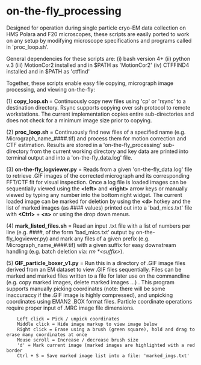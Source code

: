 # on-the-fly_processing

Designed for operation during single particle cryo-EM data collection on HMS Polara and F20 microscopes, these scripts are easily ported to work on any setup by modifying microscope specifications and programs called in 'proc_loop.sh'. 

General dependencies for these scripts are: 
  (i) bash version 4+
  (ii) python v.3
  (iii) MotionCor2 installed and in $PATH as 'MotionCor2'
  (iv) CTFFIND4 installed and in $PATH as 'ctffind' 

Together, these scripts enable easy file copying, micrograph image processing, and viewing on-the-fly:

(1) <b>copy_loop.sh </b> = Continuously copy new files using 'cp' or 'rsync' to a destination directory. Rsync supports copying over ssh protocol to remote workstations. The current implementation copies entire sub-directories and does not check for a minimum image size prior to copying. 

(2) <b>proc_loop.sh</b> = Continuously find new files of a specified name (e.g. Micrograph_name_####.tif) and process them for motion correction and CTF estimation. Results are stored in a 'on-the-fly_processing' sub-directory from the current working directory and key data are printed into terminal output and into a 'on-the-fly_data.log' file.

(3) <b>on-the-fly_logviewer.py</b> = Reads from a given 'on-the-fly_data.log' file to retrieve .GIF images of the corrected micrograph and its corresponding FFT/CTF fit for visual inspection. Once a log file is loaded images can be sequentially viewed using the <b>\<left></b> and <b>\<right></b> arrow keys or manually viewed by typing any number into the bottom right widget. The current loaded image can be marked for deletion by using the <b>\<d></b> hotkey and the list of marked images (as #### values) printed out into a 'bad_mics.txt' file with <b>\<Ctrl></b> + <b>\<s></b> or using the drop down menus. 

(4) <b>mark_listed_files.sh</b> = Read an input .txt file with a list of numbers per line (e.g. ####, of the form 'bad_mics.txt' output by on-the-fly_logviewer.py) and mark any files of a given prefix (e.g. Micrograph_name_####.tif) with a given suffix for easy downstream handling (e.g. batch deletion via: <i>rm *\<suffix></i>). 

(5) <b>GIF_particle_boxer_v1.py</b> = Run this in a directory of .GIF image files derived from an EM dataset to view .GIF files sequentially. Files can be marked and marked files written to a file for later use on the commandline (e.g. copy marked images, delete marked images ...) . This program supports manually picking coordinates (note: there will be some inaccuraccy if the .GIF image is highly compressed), and unpicking coordinates using EMAN2 .BOX format files. Particle coordinate operations require proper input of .MRC image file dimensions.

        Left click = Pick / unpick coordinates
        Middle click = Hide image markup to view image below 
        Right click = Erase using a brush (green square), hold and drag to erase many coordinates at once
        Mouse scroll = Increase / decrease brush size 
        'd' = Mark current image (marked images are highlighted with a red border
        Ctrl + S = Save marked image list into a file: 'marked_imgs.txt'
        
